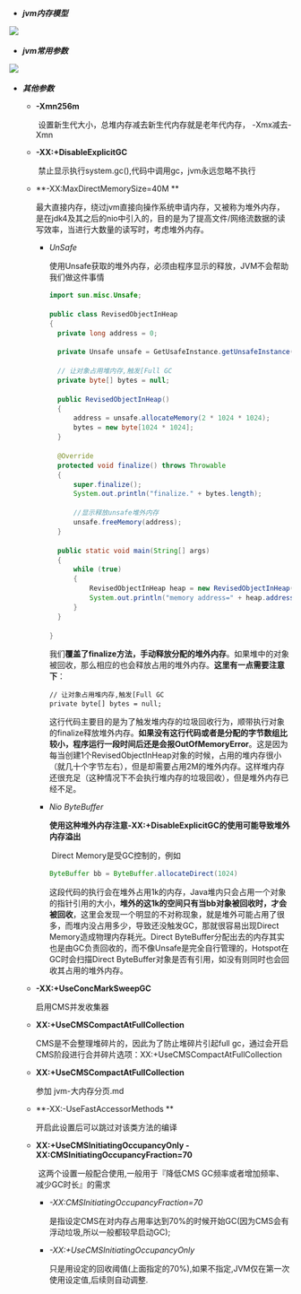 - ***jvm内存模型***

![](..\../IMG/java内存模型.png)

- ***jvm常用参数***

![](..\../IMG/jvm参数.png)

- ***其他参数***

  - **-Xmn256m**

    ​	设置新生代大小，总堆内存减去新生代内存就是老年代内存， -Xmx减去-Xmn 

  - **-XX:+DisableExplicitGC**

    ​	禁止显示执行system.gc(),代码中调用gc，jvm永远忽略不执行

  - **-XX:MaxDirectMemorySize=40M **

    ​	最大直接内存，绕过jvm直接向操作系统申请内存，又被称为堆外内存，是在jdk4及其之后的nio中引入的，目的是为了提高文件/网络流数据的读写效率，当进行大数量的读写时，考虑堆外内存。

    - *UnSafe*

       使用Unsafe获取的堆外内存，必须由程序显示的释放，JVM不会帮助我们做这件事情

      ```java
      import sun.misc.Unsafe;
      
      public class RevisedObjectInHeap
      {
      	private long address = 0;
      
      	private Unsafe unsafe = GetUsafeInstance.getUnsafeInstance();
      
      	// 让对象占用堆内存,触发[Full GC
      	private byte[] bytes = null;
      
      	public RevisedObjectInHeap()
      	{
      		address = unsafe.allocateMemory(2 * 1024 * 1024);
      		bytes = new byte[1024 * 1024];
      	}
      
      	@Override
      	protected void finalize() throws Throwable
      	{
      		super.finalize();
      		System.out.println("finalize." + bytes.length);
              
      		//显示释放unsafe堆外内存
      		unsafe.freeMemory(address);
      	}
      
      	public static void main(String[] args)
      	{
      		while (true)
      		{
      			RevisedObjectInHeap heap = new RevisedObjectInHeap();
      			System.out.println("memory address=" + heap.address);
      		}
      	}
      
      }
      ```

      ​	我们**覆盖了finalize方法，手动释放分配的堆外内存**。如果堆中的对象被回收，那么相应的也会释放占用的堆外内存。**这里有一点需要注意下**：

      ```
      // 让对象占用堆内存,触发[Full GC
      private byte[] bytes = null;
      ```

      ​	这行代码主要目的是为了触发堆内存的垃圾回收行为，顺带执行对象的finalize释放堆外内存。**如果没有这行代码或者是分配的字节数组比较小，程序运行一段时间后还是会报OutOfMemoryError**。这是因为每当创建1个RevisedObjectInHeap对象的时候，占用的堆内存很小（就几十个字节左右），但是却需要占用2M的堆外内存。这样堆内存还很充足（这种情况下不会执行堆内存的垃圾回收），但是堆外内存已经不足。

    - *Nio ByteBuffer*

      ​	**使用这种堆外内存注意-XX:+DisableExplicitGC的使用可能导致堆外内存溢出**

      ​	Direct Memory是受GC控制的，例如

      ```java
      ByteBuffer bb = ByteBuffer.allocateDirect(1024)
      ```

      ​	这段代码的执行会在堆外占用1k的内存，Java堆内只会占用一个对象的指针引用的大小，**堆外的这1k的空间只有当bb对象被回收时，才会被回收**，这里会发现一个明显的不对称现象，就是堆外可能占用了很多，而堆内没占用多少，导致还没触发GC，那就很容易出现Direct Memory造成物理内存耗光。Direct ByteBuffer分配出去的内存其实也是由GC负责回收的，而不像Unsafe是完全自行管理的，Hotspot在GC时会扫描Direct ByteBuffer对象是否有引用，如没有则同时也会回收其占用的堆外内存。  

  - **-XX:+UseConcMarkSweepGC**

    启用CMS并发收集器

  - **XX:+UseCMSCompactAtFullCollection**

     CMS是不会整理堆碎片的，因此为了防止堆碎片引起full gc，通过会开启CMS阶段进行合并碎片选项：XX:+UseCMSCompactAtFullCollection

  - **XX:+UseCMSCompactAtFullCollection**

    参加 jvm-大内存分页.md

  - **-XX:-UseFastAccessorMethods **

     开启此设置后可以跳过对该类方法的编译 

  - **XX:+UseCMSInitiatingOccupancyOnly -XX:CMSInitiatingOccupancyFraction=70**

    ​	 这两个设置一般配合使用,一般用于『降低CMS GC频率或者增加频率、减少GC时长』的需求

    - *-XX:CMSInitiatingOccupancyFraction=70*

      ​	是指设定CMS在对内存占用率达到70%的时候开始GC(因为CMS会有浮动垃圾,所以一般都较早启动GC);

    - *-XX:+UseCMSInitiatingOccupancyOnly*

       	只是用设定的回收阈值(上面指定的70%),如果不指定,JVM仅在第一次使用设定值,后续则自动调整.

  